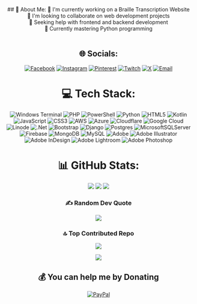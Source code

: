 <div align="center">
## 💫 About Me:
🔭 I'm currently working on a Braille Transcription Website<br>👯 I'm looking to collaborate on web development projects<br>🤝 Seeking help with frontend and backend development<br>🌱 Currently mastering Python programming<br><br>

## 🌐 Socials:
[![Facebook](https://img.shields.io/badge/Facebook-%231877F2.svg?logo=Facebook&logoColor=white)](https://facebook.com/poweldary)
[![Instagram](https://img.shields.io/badge/Instagram-%23E4405F.svg?logo=Instagram&logoColor=white)](https://instagram.com/darypowel)
[![Pinterest](https://img.shields.io/badge/Pinterest-%23E60023.svg?logo=Pinterest&logoColor=white)](https://pinterest.com/poweldayck)
[![Twitch](https://img.shields.io/badge/Twitch-%239146FF.svg?logo=Twitch&logoColor=white)](https://twitch.tv/Akubrecah)
[![X](https://img.shields.io/badge/X-black.svg?logo=X&logoColor=white)](https://x.com/Akubrecah)
[![Email](https://img.shields.io/badge/Email-D14836?logo=gmail&logoColor=white)](mailto:poweldayck@gmail.com)
</div>

<div align="center">

# 💻 Tech Stack:
![Windows Terminal](https://img.shields.io/badge/Windows%20Terminal-%234D4D4D.svg?style=plastic&logo=windows-terminal&logoColor=white) 
![PHP](https://img.shields.io/badge/php-%23777BB4.svg?style=plastic&logo=php&logoColor=white) 
![PowerShell](https://img.shields.io/badge/PowerShell-%235391FE.svg?style=plastic&logo=powershell&logoColor=white) 
![Python](https://img.shields.io/badge/python-3670A0?style=plastic&logo=python&logoColor=ffdd54) 
![HTML5](https://img.shields.io/badge/html5-%23E34F26.svg?style=plastic&logo=html5&logoColor=white) 
![Kotlin](https://img.shields.io/badge/kotlin-%237F52FF.svg?style=plastic&logo=kotlin&logoColor=white) 
![JavaScript](https://img.shields.io/badge/javascript-%23323330.svg?style=plastic&logo=javascript&logoColor=%23F7DF1E) 
![CSS3](https://img.shields.io/badge/css3-%231572B6.svg?style=plastic&logo=css3&logoColor=white) 
![AWS](https://img.shields.io/badge/AWS-%23FF9900.svg?style=plastic&logo=amazon-aws&logoColor=white) 
![Azure](https://img.shields.io/badge/azure-%230072C6.svg?style=plastic&logo=microsoftazure&logoColor=white) 
![Cloudflare](https://img.shields.io/badge/Cloudflare-F38020?style=plastic&logo=Cloudflare&logoColor=white) 
![Google Cloud](https://img.shields.io/badge/GoogleCloud-%234285F4.svg?style=plastic&logo=google-cloud&logoColor=white) 
![Linode](https://img.shields.io/badge/linode-00A95C?style=plastic&logo=linode&logoColor=white) 
![.Net](https://img.shields.io/badge/.NET-5C2D91?style=plastic&logo=.net&logoColor=white) 
![Bootstrap](https://img.shields.io/badge/bootstrap-%238511FA.svg?style=plastic&logo=bootstrap&logoColor=white) 
![Django](https://img.shields.io/badge/django-%23092E20.svg?style=plastic&logo=django&logoColor=white) 
![Postgres](https://img.shields.io/badge/postgres-%23316192.svg?style=plastic&logo=postgresql&logoColor=white) 
![MicrosoftSQLServer](https://img.shields.io/badge/Microsoft%20SQL%20Server-CC2927?style=plastic&logo=microsoft%20sql%20server&logoColor=white) 
![Firebase](https://img.shields.io/badge/firebase-a08021?style=plastic&logo=firebase&logoColor=ffcd34) 
![MongoDB](https://img.shields.io/badge/MongoDB-%234ea94b.svg?style=plastic&logo=mongodb&logoColor=white) 
![MySQL](https://img.shields.io/badge/mysql-4479A1.svg?style=plastic&logo=mysql&logoColor=white) 
![Adobe](https://img.shields.io/badge/adobe-%23FF0000.svg?style=plastic&logo=adobe&logoColor=white) 
![Adobe Illustrator](https://img.shields.io/badge/adobe%20illustrator-%23FF9A00.svg?style=plastic&logo=adobe%20illustrator&logoColor=white) 
![Adobe InDesign](https://img.shields.io/badge/Adobe%20InDesign-49021F?style=plastic&logo=adobeindesign&logoColor=FF3366) 
![Adobe Lightroom](https://img.shields.io/badge/Adobe%20Lightroom-31A8FF.svg?style=plastic&logo=Adobe%20Lightroom&logoColor=white) 
![Adobe Photoshop](https://img.shields.io/badge/adobe%20photoshop-%2331A8FF.svg?style=plastic&logo=adobe%20photoshop&logoColor=white)

</div>

<div align="center">

# 📊 GitHub Stats:
![](https://github-readme-stats.vercel.app/api?username=Akubrecah&theme=blue_navy&hide_border=false&include_all_commits=true&count_private=true)
![](https://nirzak-streak-stats.vercel.app/?user=Akubrecah&theme=blue_navy&hide_border=false)
![](https://github-readme-stats.vercel.app/api/top-langs/?username=Akubrecah&theme=blue_navy&hide_border=false&include_all_commits=true&count_private=true&layout=compact)

### ✍️ Random Dev Quote
![](https://quotes-github-readme.vercel.app/api?type=vetical&theme=tokyonight)

### 🔝 Top Contributed Repo
![](https://github-contributor-stats.vercel.app/api?username=Akubrecah&limit=5&theme=dark&combine_all_yearly_contributions=true)

</div>

<div align="center">

[![](https://visitcount.itsvg.in/api?id=Akubrecah&icon=1&color=0)](https://visitcount.itsvg.in)

## 💰 You can help me by Donating
[![PayPal](https://img.shields.io/badge/PayPal-00457C?style=for-the-badge&logo=paypal&logoColor=white)](https://paypal.me/poweldayck@outlook.com)

</div>
